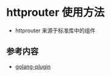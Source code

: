 # httprouter 使用方法

- httprouter 来源于标准库中的组件


## 参考内容
- [golang-plugin][1]

[1]:https://golang.org/pkg/plugin/